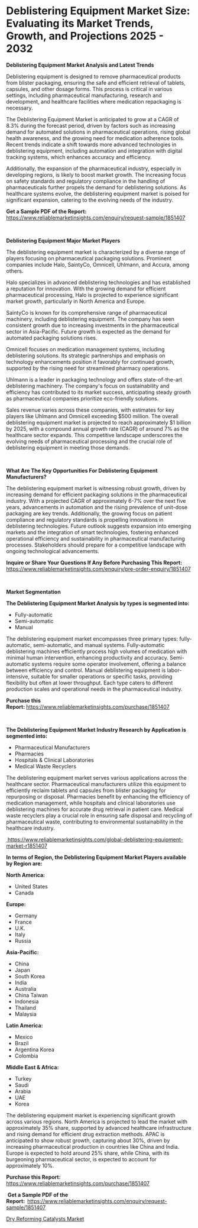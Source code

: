 <p><h1>Deblistering Equipment Market Size: Evaluating its Market Trends, Growth, and Projections 2025 - 2032</h1></p><p><strong>Deblistering Equipment Market Analysis and Latest Trends</strong></p>
<p><p>Deblistering equipment is designed to remove pharmaceutical products from blister packaging, ensuring the safe and efficient retrieval of tablets, capsules, and other dosage forms. This process is critical in various settings, including pharmaceutical manufacturing, research and development, and healthcare facilities where medication repackaging is necessary. </p><p>The Deblistering Equipment Market is anticipated to grow at a CAGR of 8.3% during the forecast period, driven by factors such as increasing demand for automated solutions in pharmaceutical operations, rising global health awareness, and the growing need for medication adherence tools. Recent trends indicate a shift towards more advanced technologies in deblistering equipment, including automation and integration with digital tracking systems, which enhances accuracy and efficiency. </p><p>Additionally, the expansion of the pharmaceutical industry, especially in developing regions, is likely to boost market growth. The increasing focus on safety standards and regulatory compliance in the handling of pharmaceuticals further propels the demand for deblistering solutions. As healthcare systems evolve, the deblistering equipment market is poised for significant expansion, catering to the evolving needs of the industry.</p></p>
<p><strong>Get a Sample PDF of the Report:&nbsp;</strong> <a href="https://www.reliablemarketinsights.com/enquiry/request-sample/1851407?utm_campaign=2206&utm_medium=2&utm_source=Github&utm_content=ia&utm_term=26032025&utm_id=deblistering-equipment">https://www.reliablemarketinsights.com/enquiry/request-sample/1851407</a></p>
<p>&nbsp;</p>
<p><strong>Deblistering Equipment Major Market Players</strong></p>
<p><p>The deblistering equipment market is characterized by a diverse range of players focusing on pharmaceutical packaging solutions. Prominent companies include Halo, SaintyCo, Omnicell, Uhlmann, and Accura, among others.</p><p>Halo specializes in advanced deblistering technologies and has established a reputation for innovation. With the growing demand for efficient pharmaceutical processing, Halo is projected to experience significant market growth, particularly in North America and Europe.</p><p>SaintyCo is known for its comprehensive range of pharmaceutical machinery, including deblistering equipment. The company has seen consistent growth due to increasing investments in the pharmaceutical sector in Asia-Pacific. Future growth is expected as the demand for automated packaging solutions rises.</p><p>Omnicell focuses on medication management systems, including deblistering solutions. Its strategic partnerships and emphasis on technology enhancements position it favorably for continued growth, supported by the rising need for streamlined pharmacy operations.</p><p>Uhlmann is a leader in packaging technology and offers state-of-the-art deblistering machinery. The company's focus on sustainability and efficiency has contributed to its market success, anticipating steady growth as pharmaceutical companies prioritize eco-friendly solutions.</p><p>Sales revenue varies across these companies, with estimates for key players like Uhlmann and Omnicell exceeding $500 million. The overall deblistering equipment market is projected to reach approximately $1 billion by 2025, with a compound annual growth rate (CAGR) of around 7% as the healthcare sector expands. This competitive landscape underscores the evolving needs of pharmaceutical processing and the crucial role of deblistering equipment in meeting those demands.</p></p>
<p>&nbsp;</p>
<p><strong>What Are The Key Opportunities For Deblistering Equipment Manufacturers?</strong></p>
<p><p>The deblistering equipment market is witnessing robust growth, driven by increasing demand for efficient packaging solutions in the pharmaceutical industry. With a projected CAGR of approximately 6-7% over the next five years, advancements in automation and the rising prevalence of unit-dose packaging are key trends. Additionally, the growing focus on patient compliance and regulatory standards is propelling innovations in deblistering technologies. Future outlook suggests expansion into emerging markets and the integration of smart technologies, fostering enhanced operational efficiency and sustainability in pharmaceutical manufacturing processes. Stakeholders should prepare for a competitive landscape with ongoing technological advancements.</p></p>
<p><strong>Inquire or Share Your Questions If Any Before Purchasing This Report:</strong> <a href="https://www.reliablemarketinsights.com/enquiry/pre-order-enquiry/1851407?utm_campaign=2206&utm_medium=2&utm_source=Github&utm_content=ia&utm_term=26032025&utm_id=deblistering-equipment">https://www.reliablemarketinsights.com/enquiry/pre-order-enquiry/1851407</a></p>
<p>&nbsp;</p>
<p><strong>Market Segmentation</strong></p>
<p><strong>The Deblistering Equipment Market Analysis by types is segmented into:</strong></p>
<p><ul><li>Fully-automatic</li><li>Semi-automatic</li><li>Manual</li></ul></p>
<p><p>The deblistering equipment market encompasses three primary types: fully-automatic, semi-automatic, and manual systems. Fully-automatic deblistering machines efficiently process high volumes of medication with minimal human intervention, enhancing productivity and accuracy. Semi-automatic systems require some operator involvement, offering a balance between efficiency and control. Manual deblistering equipment is labor-intensive, suitable for smaller operations or specific tasks, providing flexibility but often at lower throughput. Each type caters to different production scales and operational needs in the pharmaceutical industry.</p></p>
<p><strong>Purchase this Report:&nbsp;</strong><a href="https://www.reliablemarketinsights.com/purchase/1851407?utm_campaign=2206&utm_medium=2&utm_source=Github&utm_content=ia&utm_term=26032025&utm_id=deblistering-equipment">https://www.reliablemarketinsights.com/purchase/1851407</a></p>
<p>&nbsp;</p>
<p><strong>The Deblistering Equipment Market Industry Research by Application is segmented into:</strong></p>
<p><ul><li>Pharmaceutical Manufacturers</li><li>Pharmacies</li><li>Hospitals & Clinical Laboratories</li><li>Medical Waste Recyclers</li></ul></p>
<p><p>The deblistering equipment market serves various applications across the healthcare sector. Pharmaceutical manufacturers utilize this equipment to efficiently reclaim tablets and capsules from blister packaging for repurposing or disposal. Pharmacies benefit by enhancing the efficiency of medication management, while hospitals and clinical laboratories use deblistering machines for accurate drug retrieval in patient care. Medical waste recyclers play a crucial role in ensuring safe disposal and recycling of pharmaceutical waste, contributing to environmental sustainability in the healthcare industry.</p></p>
<p><a href="https://www.reliablemarketinsights.com/global-deblistering-equipment-market-r1851407?utm_campaign=2206&utm_medium=2&utm_source=Github&utm_content=ia&utm_term=26032025&utm_id=deblistering-equipment">&nbsp;https://www.reliablemarketinsights.com/global-deblistering-equipment-market-r1851407</a></p>
<p><strong>In terms of Region, the Deblistering Equipment Market Players available by Region are:</strong></p>
<p>
    <p> <strong> North America: </strong>
        <ul>
            <li>United States</li>
            <li>Canada</li>
        </ul>
        </p> 
    <p> <strong> Europe: </strong>
        <ul>
            <li>Germany</li>
            <li>France</li>
            <li>U.K.</li>
            <li>Italy</li>
            <li>Russia</li>
        </ul>
        </p> 
    <p> <strong> Asia-Pacific: </strong>
        <ul>
            <li>China</li>
            <li>Japan</li>
            <li>South Korea</li>
            <li>India</li>
            <li>Australia</li>
            <li>China Taiwan</li>
            <li>Indonesia</li>
            <li>Thailand</li>
            <li>Malaysia</li>
        </ul>
        </p> 
    <p> <strong> Latin America: </strong>
        <ul>
            <li>Mexico</li>
            <li>Brazil</li>
            <li>Argentina Korea</li>
            <li>Colombia</li>
        </ul>
        </p> 
    <p> <strong> Middle East & Africa: </strong>
        <ul>
            <li>Turkey</li>
            <li>Saudi</li>
            <li>Arabia</li>
            <li>UAE</li>
            <li>Korea</li>
        </ul>
    </p>
    </p>
<p><p>The deblistering equipment market is experiencing significant growth across various regions. North America is projected to lead the market with approximately 35% share, supported by advanced healthcare infrastructure and rising demand for efficient drug extraction methods. APAC is anticipated to show robust growth, capturing about 30%, driven by increasing pharmaceutical production in countries like China and India. Europe is expected to hold around 25% share, while China, with its burgeoning pharmaceutical sector, is expected to account for approximately 10%.</p></p>
<p><strong>Purchase this Report: </strong><a href="https://www.reliablemarketinsights.com/purchase/1851407?utm_campaign=2206&utm_medium=2&utm_source=Github&utm_content=ia&utm_term=26032025&utm_id=deblistering-equipment">https://www.reliablemarketinsights.com/purchase/1851407</a></p>
<p>&nbsp;<strong>Get a Sample PDF of the Report:&nbsp;&nbsp;</strong><a href="https://www.reliablemarketinsights.com/enquiry/request-sample/1851407?utm_campaign=2206&utm_medium=2&utm_source=Github&utm_content=ia&utm_term=26032025&utm_id=deblistering-equipment">https://www.reliablemarketinsights.com/enquiry/request-sample/1851407</a></p>
<p><strong></strong></p>
<p><p><a href="https://github.com/joannesouthgate/Market-Research-Report-List-5/blob/main/dry-reforming-catalysts-market.md?utm_campaign=2206&utm_medium=2&utm_source=Github&utm_content=ia&utm_term=26032025&utm_id=deblistering-equipment">Dry Reforming Catalysts Market</a></p></p>